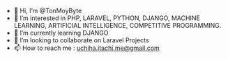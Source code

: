 - 👋 Hi, I’m @TonMoyByte
- 👀 I’m interested in PHP, LARAVEL, PYTHON, DJANGO, MACHINE LEARNING, ARTIFICIAL INTELLIGENCE, COMPETITIVE PROGRAMMING. 
- 🌱 I’m currently learning DJANGO
- 💞️ I’m looking to collaborate on Laravel Projects
- 📫 How to reach me : uchiha.itachi.me@gmail.com

<!---
TonMoyByte/TonMoyByte is a ✨ special ✨ repository because its `README.md` (this file) appears on your GitHub profile.
You can click the Preview link to take a look at your changes.
--->
